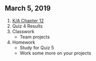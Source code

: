 ## March 5, 2019
1. [K/A Chapter 12](../Slides/L10_Data_Warehousing_and_Business_Intelligence.pdf)
2. Quiz 4 Results
3. Classwork
    - Team projects
4. Homework
    - Study for Quiz 5
    - Work some more on your projects
